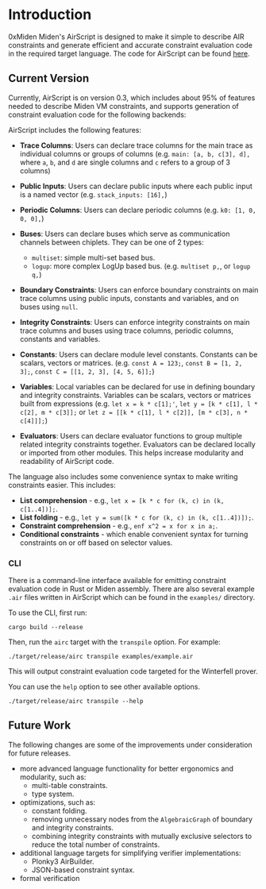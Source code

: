 # Introduction

0xMiden Miden's AirScript is designed to make it simple to describe AIR constraints and generate efficient and accurate constraint evaluation code in the required target language. The code for AirScript can be found [here](https://github.com/0xMiden/air-script/).

## Current Version

Currently, AirScript is on version 0.3, which includes about 95% of features needed to describe Miden VM constraints, and supports generation of constraint evaluation code for the following backends:

AirScript includes the following features:

- **Trace Columns**: Users can declare trace columns for the main trace as individual columns or groups of columns (e.g. `main: [a, b, c[3], d],` where `a`, `b`, and `d` are single columns and `c` refers to a group of 3 columns)

- **Public Inputs**: Users can declare public inputs where each public input is a named vector (e.g. `stack_inputs: [16],`)

- **Periodic Columns**: Users can declare periodic columns (e.g. `k0: [1, 0, 0, 0],`)

- **Buses**: Users can declare buses which serve as communication channels between chiplets. They can be one of 2 types:
  - `multiset`: simple multi-set based bus.
  - `logup`: more complex LogUp based bus.
(e.g. `multiset p,`, or `logup q,`)

- **Boundary Constraints**: Users can enforce boundary constraints on main trace columns using public inputs, constants and variables, and on buses using `null`.

- **Integrity Constraints**: Users can enforce integrity constraints on main trace columns and buses using trace columns, periodic columns, constants and variables.

- **Constants**: Users can declare module level constants. Constants can be scalars, vectors or matrices.
  (e.g. `const A = 123;`, `const B = [1, 2, 3];`, `const C = [[1, 2, 3], [4, 5, 6]];`)

- **Variables**: Local variables can be declared for use in defining boundary and integrity constraints. Variables can be scalars, vectors or matrices built from expressions (e.g. `let x = k * c[1];'`, `let y = [k * c[1], l * c[2], m * c[3]];` or `let z = [[k * c[1], l * c[2]], [m * c[3], n * c[4]]];`)

- **Evaluators**: Users can declare evaluator functions to group multiple related integrity constraints together. Evaluators can be declared locally or imported from other modules. This helps increase modularity and readability of AirScript code.

The language also includes some convenience syntax to make writing constraints easier. This includes:

- **List comprehension** - e.g., `let x = [k * c for (k, c) in (k, c[1..4])];`.
- **List folding** - e.g., `let y = sum([k * c for (k, c) in (k, c[1..4])]);`.
- **Constraint comprehension** - e.g., `enf x^2 = x for x in a;`.
- **Conditional constraints** - which enable convenient syntax for turning constraints on or off based on selector values.

### CLI

There is a command-line interface available for emitting constraint evaluation code in Rust or Miden assembly. There are also several example `.air` files written in AirScript which can be found in the `examples/` directory.

To use the CLI, first run:

```
cargo build --release
```

Then, run the `airc` target with the `transpile` option. For example:

```
./target/release/airc transpile examples/example.air
```
This will output constraint evaluation code targeted for the Winterfell prover.

You can use the `help` option to see other available options.

```
./target/release/airc transpile --help
```

## Future Work

The following changes are some of the improvements under consideration for future releases.

- more advanced language functionality for better ergonomics and modularity, such as:
  - multi-table constraints.
  - type system.
- optimizations, such as:
  - constant folding.
  - removing unnecessary nodes from the `AlgebraicGraph` of boundary and integrity constraints.
  - combining integrity constraints with mutually exclusive selectors to reduce the total number of constraints.
- additional language targets for simplifying verifier implementations:
  - Plonky3 AirBuilder.
  - JSON-based constraint syntax.
- formal verification
